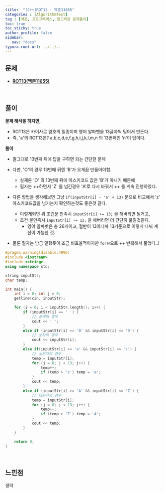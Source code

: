 ```yaml
---
title:  "[C++]ROT13 - 백준11655"
categories : [AlgorithmTest]
tag : [백준, 프로그래머스, 알고리즘 문제풀이]
toc: true
toc_sticky: true
author_profile: false
sidebar:
   nav: "docs"
typora-root-url: ../../..
---
```




## 문제

* **[ROT13(백준11655)](https://www.acmicpc.net/problem/11655)**

<br>

## 풀이

**문제 해석을 하자면,**

* ROT13은 카이사르 암호의 일종이며 영어 알파벳을 13글자씩 밀어서 만든다.
* 즉, 'a'의 ROT13은? a,b,c,d,e,f,g,h,i,j,k,l,m,n 의 13번째인 'n'이 답이다.



**풀이**

* 말그대로 13번째 뒤에 답을 구하면 되는 간단한 문제
* 다만, 'O'의 경우 13번째 뒤엔 'B'가 오게끔 만들어야함.
  * 실제론 'O' 의 13번째 뒤에 아스키코드 값은 'B'가 아니기 때문에
  * 필자는 ++하면서 'Z' 를 넘긴경우 'A'로 다시 바꿔서 ++ 를 계속 진행하였다.

* 다른 방법을 생각해보면 그냥 `if(inputStr[i] - 'a' < 13)` 문으로 비교해서 'z' 아스키코드값을 넘기는지 확인하는것도 좋은것 같다.
  * 이렇게되면 위 조건문 만족시 `inputStr[i] += 13;` 을 해버리면 될거고,
  * 조건 불만족시 `inputStr[i] -= 13;` 을 해버리면 더 간단히 풀릴것같다.
    * 영어 알파벳은 총 26개이고, 절반이 13이니까 13기준으로 이렇게 나눠 계산이 가능한 것.

* 물론 필자는 방금 말했듯이 조금 비효율적이지만 `for문`으로 ++ 반복해서 풀었다..!




```c++
#pragma warning(disable:4996)
#include <iostream>
#include <string>
using namespace std;

string inputStr;
char temp;

int main() {
	int i = 0; int j = 0;
	getline(cin, inputStr);

	for (i = 0; i < inputStr.length(); i++) {
		if (inputStr[i] == ' ') {
			// 공백의 경우
			cout << ' ';
		}
		else if (inputStr[i] >= '0' && inputStr[i] <= '9') {
			// 숫자의 경우
			cout << inputStr[i];
		}
		else if(inputStr[i] >= 'a' && inputStr[i] <= 'z') {
			// 소문자의 경우
			temp = inputStr[i];
			for (j = 0; j < 13; j++) {
				temp++;
				if (temp > 'z') temp = 'a';
			}
			cout << temp;
		}
		else if (inputStr[i] >= 'A' && inputStr[i] <= 'Z') {
			// 대문자의 경우
			temp = inputStr[i];
			for (j = 0; j < 13; j++) {
				temp++;
				if (temp > 'Z') temp = 'A';
			}
			cout << temp;
		}
	}

	return 0;
}
```

<br>

## 느낀점

생략
